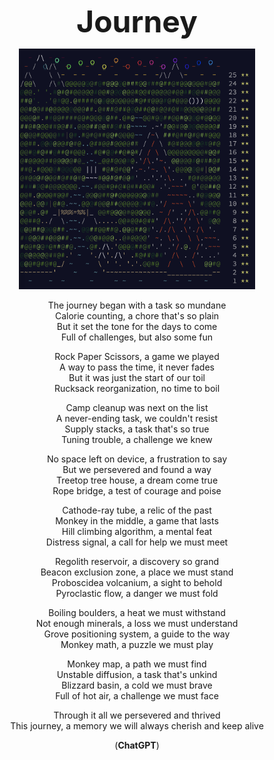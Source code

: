 <p align=center> <font size=10>
<b>Journey</b>
</font> </p>

<p align="center">
<img src="./calendar.png" style="width:75%;height:75%;">
</p>

<p align="center">
The journey began with a task so mundane <br>
Calorie counting, a chore that's so plain <br>
But it set the tone for the days to come  <br>
Full of challenges, but also some fun <br>
</p>

<p align="center">
Rock Paper Scissors, a game we played <br>
A way to pass the time, it never fades <br>
But it was just the start of our toil <br>
Rucksack reorganization, no time to boil <br>
</p>

<p align="center">
Camp cleanup was next on the list <br>
A never-ending task, we couldn't resist <br>
Supply stacks, a task that's so true <br>
Tuning trouble, a challenge we knew <br>
</p>

<p align="center">
No space left on device, a frustration to say <br>
But we persevered and found a way <br>
Treetop tree house, a dream come true <br>
Rope bridge, a test of courage and poise <br>
</p>

<p align="center">
Cathode-ray tube, a relic of the past <br>
Monkey in the middle, a game that lasts <br>
Hill climbing algorithm, a mental feat <br>
Distress signal, a call for help we must meet <br>
</p>

<p align="center">
Regolith reservoir, a discovery so grand <br>
Beacon exclusion zone, a place we must stand <br>
Proboscidea volcanium, a sight to behold <br>
Pyroclastic flow, a danger we must fold <br>
</p>

<p align="center">
Boiling boulders, a heat we must withstand <br>
Not enough minerals, a loss we must understand <br>
Grove positioning system, a guide to the way <br>
Monkey math, a puzzle we must play <br>
</p>

<p align="center">
Monkey map, a path we must find <br>
Unstable diffusion, a task that's unkind <br>
Blizzard basin, a cold we must brave <br>
Full of hot air, a challenge we must face <br>
</p>

<p align="center">
Through it all we persevered and thrived <br>
This journey, a memory we will always cherish and keep alive  <br>
</p>

<p align=center>
(<b>ChatGPT</b>)
</p>
